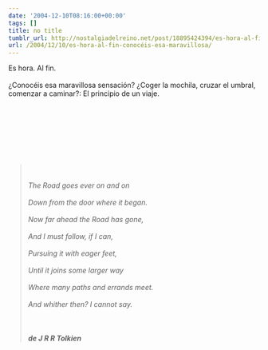 ```yaml
---
date: '2004-12-10T08:16:00+00:00'
tags: []
title: no title
tumblr_url: http://nostalgiadelreino.net/post/18895424394/es-hora-al-fin-conocéis-esa-maravillosa
url: /2004/12/10/es-hora-al-fin-conocéis-esa-maravillosa/
---
```


<p>Es hora. Al fin.<br/><br/>¿Conocéis esa maravillosa sensación? ¿Coger la mochila, cruzar el umbral, comenzar a caminar?: El principio de un viaje.<br/><br/><br/><br/><br/><br/><br/><br/><span style="font-style: italic;"></span></p><blockquote><span style="font-style: italic;"><blockquote></blockquote><blockquote></blockquote><blockquote></blockquote><br/><br/>The Road goes ever on and on</span><br/><br/><span style="font-style: italic;">    Down from the door where it began.</span><br/><br/><span style="font-style: italic;">Now far ahead the Road has gone,</span><br/><br/><span style="font-style: italic;">    And I must follow, if I can,</span><br/><br/><span style="font-style: italic;">Pursuing it with eager feet,</span><br/><br/><span style="font-style: italic;">    Until it joins some larger way</span><br/><br/><span style="font-style: italic;">Where many paths and errands meet.</span><br/><br/><span style="font-style: italic;">    And whither then? I cannot say.</span><br/><br/><span style="font-style: italic;"><br/><br/><span style="font-weight: bold;">de J R R Tolkien</span></span></blockquote><span style="font-style: italic;"></span><div class="blogger-post-footer"><img width="1" height="1" src="https://blogger.googleusercontent.com/tracker/1180118427259117074-4935556970133024259?l=nostalgiadelreino.blogspot.com" alt=""/></div>